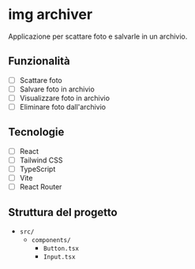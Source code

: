 # img archiver

Applicazione per scattare foto e salvarle in un archivio.

## Funzionalità

- [ ] Scattare foto
- [ ] Salvare foto in archivio
- [ ] Visualizzare foto in archivio
- [ ] Eliminare foto dall'archivio

## Tecnologie

- [ ] React
- [ ] Tailwind CSS
- [ ] TypeScript
- [ ] Vite
- [ ] React Router

## Struttura del progetto

- `src/`
  - `components/`
    - `Button.tsx`
    - `Input.tsx`
